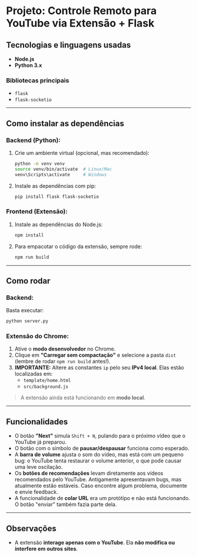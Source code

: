 # Projeto: Controle Remoto para YouTube via Extensão + Flask

## Tecnologias e linguagens usadas

- **Node.js**
- **Python 3.x**

### Bibliotecas principais

- `flask`
- `flask-socketio`

---

## Como instalar as dependências

### Backend (Python):

1. Crie um ambiente virtual (opcional, mas recomendado):
   ```bash
   python -m venv venv
   source venv/bin/activate  # Linux/Mac
   venv\Scripts\activate     # Windows
   ```

2. Instale as dependências com pip:
   ```bash
   pip install flask flask-socketio
   ```

### Frontend (Extensão):

1. Instale as dependências do Node.js:
   ```bash
   npm install
   ```

2. Para empacotar o código da extensão, sempre rode:
   ```bash
   npm run build
   ```

---

## Como rodar

### Backend:

Basta executar:
```bash
python server.py
```

### Extensão do Chrome:

1. Ative o **modo desenvolvedor** no Chrome.
2. Clique em **"Carregar sem compactação"** e selecione a pasta `dist` (lembre de rodar `npm run build` antes!).
3. **IMPORTANTE:** Altere as constantes `ip` pelo seu **IPv4 local**. Elas estão localizadas em:
   - `template/home.html`
   - `src/background.js`

> A extensão ainda está funcionando em **modo local**.

---

## Funcionalidades

- O botão **"Next"** simula `Shift + N`, pulando para o próximo vídeo que o YouTube já preparou.
- O botão com o símbolo de **pausar/despausar** funciona como esperado.
- A **barra de volume** ajusta o som do vídeo, mas está com um pequeno bug: o YouTube tenta restaurar o volume anterior, o que pode causar uma leve oscilação.
- Os **botões de recomendações** levam diretamente aos vídeos recomendados pelo YouTube. Antigamente apresentavam bugs, mas atualmente estão estáveis. Caso encontre algum problema, documente e envie feedback.
- A funcionalidade de **colar URL** era um protótipo e não está funcionando. O botão "enviar" também fazia parte dela.

---

## Observações

- A extensão **interage apenas com o YouTube**. Ela **não modifica ou interfere em outros sites**.


